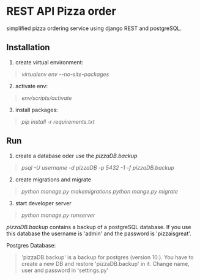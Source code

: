 # REST API Pizza order

simplified pizza ordering service using django REST and postgreSQL.

## Installation
1. create virtual environment:
> *virtualenv env --no-site-packages*

2. activate env:
> *env/scripts/activate*

3. install packages:
> *pip install -r requirements.txt*

## Run
1. create a database oder use the *pizzaDB.backup*
> *psql -U username -d pizzaDB -p 5432 -1 -f pizzaDB.backup*
2. create migrations and migrate
> *python manage.py makemigrations*
> *python mange.py migrate*
3. start developer server
> *python manage.py runserver*

*pizzaDB.backup* contains a backup of a postgreSQL database. If you use this database the username is 'admin' and the password is 'pizzaisgreat'.

Postgres Database:
> 'pizzaDB.backup' is a backup for postgres (version 10.).
> You have to create a new DB and restore 'pizzaDB.backup' in it. 
> Change name, user and password in 'settings.py'